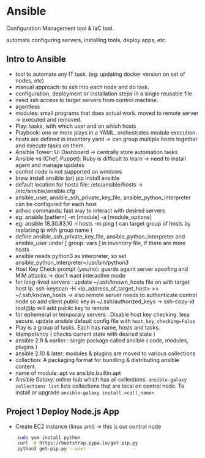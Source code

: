 # Ansible

Configuration Management tool & IaC tool.

automate configuring servers, installing tools, deploy apps, etc.

## Intro to Ansible 

- tool to automate any IT task. (eg: updating docker version on set of nodes, etc)
- manual approach: to ssh into each node and do task.
- configuration, deployment or installation steps in a single reusable file
- need ssh access to target servers from control machine.
- agentless
- modules: small programs that does actual work. moved to remote server -> executed and removed.
- Play: tasks, with which user and on which hosts
- Playbook: one or more plays in a YAML. orchestrates module execution.
- hosts are defined in inventory yaml -> can group multiple hosts together and execute tasks on them.
- Ansible Tower: UI Dashboard -> centrally store automation tasks
- Ansible vs (Chef, Puppet): Ruby is difficult to learn -> need to install agent and manage updates 
- control node is not supported on windows   
- brew install ansible (or) pip install ansible
- default location for hosts file: /etc/ansible/hosts -> /etc/ansible/ansible.cfg
- ansible_user, ansible_ssh_private_key_file, ansible_python_interpreter can be configured for each host
- adhoc commands: fast way to interact with desired servers
- eg: ansible [pattern] -m [module] -a [module_options]
- eg: ansible 18.30.83.10 -i hosts -m ping ( can target group of hosts by replacing ip with group name )
- define ansible_ssh_private_key_file, ansible_python_interpreter and ansible_user under [ group: vars ] in inventory file, if there are more hosts
- ansible needs python3 as interpreter, so set ansible_python_interpreter=/usr/bin/python3
- Host Key Check prompt (yes/no): guards againt server spoofing and MIM attacks -> don't want interactive mode
- for long-lived servers : update ~/.ssh/known_hosts file on with target host Ip. ssh-keyscan -H <ip_address_of_target_host> >> ~/.ssh/known_hosts -> also remote server needs to authenticate control node so add client public key in ~/.ssh/authorized_keys
-> ssh-copy-id root@Ip will add public key to remote
- for ephemeral or temporary servers : Disable host key checking. less secure. update ansible default config file with `host_key_checking=False`
- Play is a group of tasks. Each has name, hosts and tasks.
- Idempotency ( checks current state with desired state )
- ansible 2.9 & earlier : single package called ansible ( code, modules, plugins )
- ansible 2.10 & later: modules & plugins are moved to various collections
- collection: A packaging format for bundling & distributing ansible content.
- name of module: apt vs ansible.builtin.apt
- Ansible Galaxy: online hub which has all collections. `ansible-galaxy collections list` lists collections that are local on control node. To install or upgrade `ansible-galaxy install <coll_name>`


## Project 1 Deploy Node.js App

- Create EC2 instance (linux ami) -> this is our control node 

```bash
    sudo yum install python
    curl -O https://bootstrap.pypa.io/get-pip.py
    python3 get-pip.py --user
```